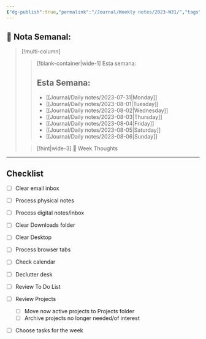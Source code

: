 ```yaml
---
{"dg-publish":true,"permalink":"/Journal/Weekly notes/2023-W31/","tags":["NoteType/Weekly"],"created":"2023-09-14T22:00:01.407-05:00","updated":"2023-09-14T22:00:03.810-05:00"}
---
```



## 📅 Nota Semanal:


> [!multi-column]
> 
> > [!blank-container|wide-1] Esta semana:
> > ## Esta Semana:
> >- [[Journal/Daily notes/2023-07-31\|Monday]]
> > - [[Journal/Daily notes/2023-08-01\|Tuesday]]
> > - [[Journal/Daily notes/2023-08-02\|Wednesday]]
> > - [[Journal/Daily notes/2023-08-03\|Thursday]]
> > - [[Journal/Daily notes/2023-08-04\|Friday]]
> > - [[Journal/Daily notes/2023-08-05\|Saturday]]
> > - [[Journal/Daily notes/2023-08-06\|Sunday]]
> 
> > [!hint|wide-3] 💭 Week Thoughts
> > 

- - - 
## Checklist

- [ ] Clear email inbox
- [ ] Process physical notes
- [ ] Process digital notes/inbox
- [ ] Clear Downloads folder
- [ ] Clear Desktop
- [ ] Process browser tabs
- [ ] Check calendar
- [ ] Declutter desk
- [ ] Review To Do List
- [ ] Review Projects
	- [ ] Move now active projects to Projects folder
	- [ ] Archive projects no longer needed/of interest
- [ ] Choose tasks for the week

